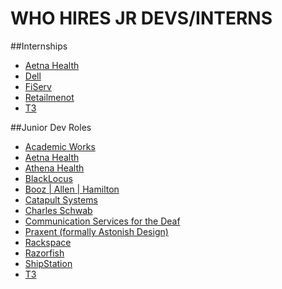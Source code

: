 WHO HIRES JR DEVS/INTERNS
=========================

##Internships
* [Aetna Health](https://www.aetna.com/about-us/student-programs/undergraduate-summer-internships.html)
* [Dell](http://www.dell.com/learn/us/en/vn/undergraduate-students)
* [FiServ](https://www.fiserv.com/about/careers.aspx)
* [Retailmenot](https://www.retailmenot.com/corp/recruiting/)
* [T3](http://www.t-3.com/about/)
 
 
##Junior Dev Roles
* [Academic Works](https://www.academicworks.com/)
* [Aetna Health](https://www.aetna.com/about-us/aetna-careers.html)
* [Athena Health](http://www.athenahealth.com/careers)
* [BlackLocus](http://blacklocus.com/)
* [Booz | Allen | Hamilton](http://www.boozallen.com/careers)
* [Catapult Systems](http://www.catapultsystems.com/careers/job-opportunities)
* [Charles Schwab](http://jobs.schwab.com/austin/texas/usa/jobs/)
* [Communication Services for the Deaf](http://www.csd.org/careers/)
* [Praxent (formally Astonish Design)](http://praxent.com/)
* [Rackspace](http://rackspace.jobs/jobs/?location=austin%2C+tx&q=engineer+I)
* [Razorfish](https://careers-razorfish.icims.com/jobs/search?ss=1&searchKeyword=&searchLocation=12781--Austin&searchCategory=&searchPositionType=&mobile=false&width=960&height=500&bga=true&needsRedirect=false&jan1offset=-360&jun1offset=-300)
* [ShipStation](http://www.shipstation.com/careers/)
* [T3](http://www.t-3.com/about/#careers)
